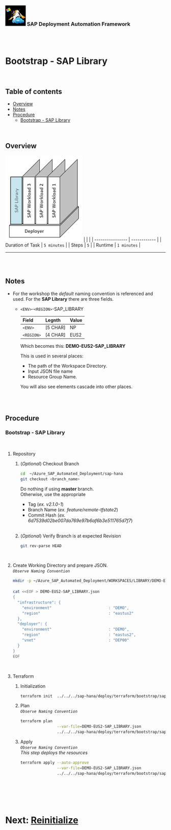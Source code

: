### <img src="../../../assets/images/UnicornSAPBlack256x256.png" width="64px"> SAP Deployment Automation Framework <!-- omit in toc -->
<br/><br/>

# Bootstrap - SAP Library <!-- omit in toc -->

<br/>

## Table of contents <!-- omit in toc -->

- [Overview](#overview)
- [Notes](#notes)
- [Procedure](#procedure)
  - [Bootstrap - SAP Library](#bootstrap---sap-library)

<br/>

## Overview

![Block3](assets/Block3.png)
|                  |              |
| ---------------- | ------------ |
| Duration of Task | `5 minutes`  |
| Steps            | `5`          |
| Runtime          | `1 minutes`  |

---

<br/><br/>

## Notes

- For the workshop the *default* naming convention is referenced and used. For the **SAP Library** there are three fields.
  - `<ENV>`-`<REGION>`-SAP_LIBRARY

    | Field             | Legnth   | Value  |
    | ----------------- | -------- | ------ |
    | `<ENV>`           | [5 CHAR] | NP     |
    | `<REGION>`        | [4 CHAR] | EUS2   |
  
    Which becomes this: **DEMO-EUS2-SAP_LIBRARY**
    
    This is used in several places:
    - The path of the Workspace Directory.
    - Input JSON file name
    - Resource Group Name.

    You will also see elements cascade into other places.

<br/><br/>

## Procedure

### Bootstrap - SAP Library

<br/>

1. Repository

    1. (*Optional*) Checkout Branch
        ```bash
        cd  ~/Azure_SAP_Automated_Deployment/sap-hana
        git checkout <branch_name>
        ```
        Do nothing if using **master** branch.<br/>
        Otherwise, use the appropriate
        - Tag         (*ex. v2.1.0-1*)
        - Branch Name (*ex. feature/remote-tfstate2*)
        - Commit Hash (*ex. 6d7539d02be007da769e97b6af6b3e511765d7f7*)
        <br/><br/>

    2. (*Optional*) Verify Branch is at expected Revision
        ```bash
        git rev-parse HEAD
        ```
        <br/>

2. Create Working Directory and prepare JSON.
    <br/>*`Observe Naming Convention`*<br/>
    ```bash
    mkdir -p ~/Azure_SAP_Automated_Deployment/WORKSPACES/LIBRARY/DEMO-EUS2-SAP_LIBRARY; cd $_

    cat <<EOF > DEMO-EUS2-SAP_LIBRARY.json
    {
      "infrastructure": {
        "environment"                         : "DEMO",
        "region"                              : "eastus2"
      },
      "deployer": {
        "environment"                         : "DEMO",
        "region"                              : "eastus2",
        "vnet"                                : "DEP00"
      }
    }
    EOF
    ```
    <br/>

4. Terraform
    1. Initialization
       ```bash
       terraform init  ../../../sap-hana/deploy/terraform/bootstrap/sap_library/
       ```

    2. Plan
       <br/>*`Observe Naming Convention`*<br/>
       ```bash
       terraform plan                                                                  \
                       --var-file=DEMO-EUS2-SAP_LIBRARY.json                           \
                       ../../../sap-hana/deploy/terraform/bootstrap/sap_library
       ```

    3. Apply
       <br/>*`Observe Naming Convention`*<br/>
       *This step deploys the resources*
       ```bash
       terraform apply --auto-approve                                                  \
                       --var-file=DEMO-EUS2-SAP_LIBRARY.json                           \
                       ../../../sap-hana/deploy/terraform/bootstrap/sap_library/
       ```

<br/><br/><br/><br/>

# Next: [Reinitialize](04-reinitialize.md) <!-- omit in toc -->
